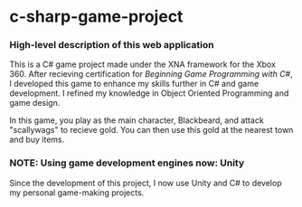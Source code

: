 # c-sharp-game-project
### High-level description of this web application
This is a C# game project made under the XNA framework for the Xbox 360. After recieving certification for *Beginning Game Programming with C#*, I developed this game to enhance my skills further in C# and game development. I refined my knowledge in Object Oriented Programming and game design. 

In this game, you play as the main character, Blackbeard, and attack "scallywags" to recieve gold. You can then use this gold at the nearest town and buy items.

### NOTE: Using game development engines now: Unity
Since the development of this project, I now use Unity and C# to develop my personal game-making projects.
